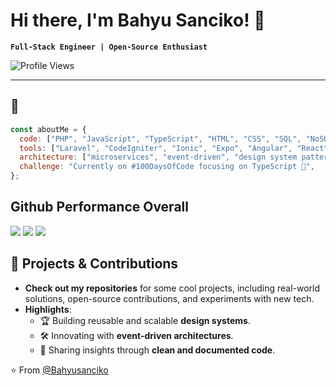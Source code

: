 # Hi there, I'm Bahyu Sanciko! 👋  

**`Full-Stack Engineer | Open-Source Enthusiast`**

<img src="https://komarev.com/ghpvc/?username=bahyusanciko&label=Profile%20views&color=0e75b6&style=flat" alt="Profile Views" />

---

## 🚀
```javascript
const aboutMe = {
  code: ["PHP", "JavaScript", "TypeScript", "HTML", "CSS", "SQL", "NoSQL"],
  tools: ["Laravel", "CodeIgniter", "Ionic", "Expo", "Angular", "React", "Bootstrap", "Tailwind"],
  architecture: ["microservices", "event-driven", "design system pattern"],
  challenge: "Currently on #100DaysOfCode focusing on TypeScript 🚀",
};
```
## Github Performance Overall
![](http://github-profile-summary-cards.vercel.app/api/cards/stats?username=bahyusanciko&theme=dark)
![](http://github-profile-summary-cards.vercel.app/api/cards/most-commit-language?username=bahyusanciko&theme=dark) 
![](http://github-profile-summary-cards.vercel.app/api/cards/profile-details?username=bahyusanciko&theme=dark)


## 🌟 Projects & Contributions  

- **Check out my repositories** for some cool projects, including real-world solutions, open-source contributions, and experiments with new tech.  
- **Highlights**:  
  - 🏆 Building reusable and scalable **design systems**.  
  - 🛠 Innovating with **event-driven architectures**.  
  - 📖 Sharing insights through **clean and documented code**.  

⭐️ From [@Bahyusanciko](https://github.com/bahyusanciko)
